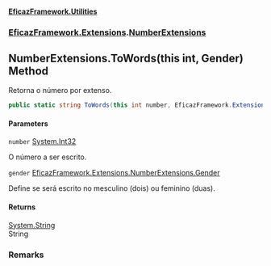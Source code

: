 #### [EficazFramework.Utilities](EficazFrameworkUtilities.md 'EficazFramework Utilities')
### [EficazFramework.Extensions](EficazFrameworkUtilities.md#EficazFramework.Extensions 'EficazFramework.Extensions').[NumberExtensions](NumberExtensions.md 'EficazFramework.Extensions.NumberExtensions')

## NumberExtensions.ToWords(this int, Gender) Method

Retorna o número por extenso.

```csharp
public static string ToWords(this int number, EficazFramework.Extensions.NumberExtensions.Gender gender=EficazFramework.Extensions.NumberExtensions.Gender.Masculino);
```
#### Parameters

<a name='EficazFramework.Extensions.NumberExtensions.ToWords(thisint,EficazFramework.Extensions.NumberExtensions.Gender).number'></a>

`number` [System.Int32](https://docs.microsoft.com/en-us/dotnet/api/System.Int32 'System.Int32')

O número a ser escrito.

<a name='EficazFramework.Extensions.NumberExtensions.ToWords(thisint,EficazFramework.Extensions.NumberExtensions.Gender).gender'></a>

`gender` [EficazFramework.Extensions.NumberExtensions.Gender](https://docs.microsoft.com/en-us/dotnet/api/EficazFramework.Extensions.NumberExtensions.Gender 'EficazFramework.Extensions.NumberExtensions.Gender')

Define se será escrito no mesculino (dois) ou feminino (duas).

#### Returns
[System.String](https://docs.microsoft.com/en-us/dotnet/api/System.String 'System.String')  
String

### Remarks